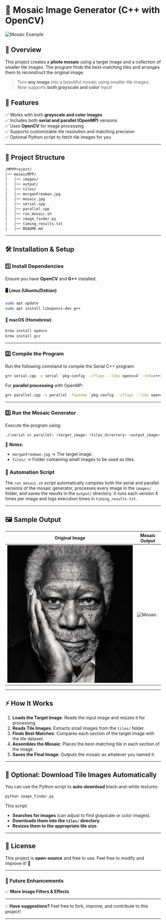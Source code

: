 # 🎨 Mosaic Image Generator (C++ with OpenCV)

![Mosaic Example](mosaic.jpg)

## 📌 Overview

This project creates a **photo mosaic** using a target image and a collection of smaller tile images. The program finds the best-matching tiles and arranges them to reconstruct the original image.

> Turn **any image** into a beautiful mosaic using smaller tile images.  
> Now supports **both grayscale and color** input!

## 🚀 Features

✅ Works with both **grayscale and color images**  
✅ Includes both **serial and parallel (OpenMP)** versions  
✅ Uses **OpenCV** for image processing  
✅ Supports customizable tile resolution and matching precision  
✅ Optional Python script to fetch tile images for you

---

## 📁 Project Structure

```
/MPPProject/
│── mosaicMPP/
│   │── images/
│   │── output/
│   │── tiles/
│   │── morganFreeman.jpg
│   │── mosaic.jpg
│   │── serial.cpp
│   │── parallel.cpp
│   │── run_mosaic.sh
│   │── image_finder.py
│   │── timing_results.txt
│   │── README.md
```

---

## 🛠 Installation & Setup

### **1️⃣ Install Dependencies**

Ensure you have **OpenCV** and **G++** installed.

#### 🖥 Linux (Ubuntu/Debian)

```sh
sudo apt update
sudo apt install libopencv-dev g++
```

#### 🍎 macOS (Homebrew)

```sh
brew install opencv
brew install gcc
```

---

### **2️⃣ Compile the Program**

Run the following command to compile the Serial C++ program:

```sh
g++ serial.cpp -o serial `pkg-config --cflags --libs opencv4` -std=c++11
```

For **parallel processing** with OpenMP:

```sh
g++ parallel.cpp -o parallel -fopenmp `pkg-config --cflags --libs opencv4` -std=c++11
```

---

### **3️⃣ Run the Mosaic Generator**

Execute the program using:

```sh
./<serial or parallel> <target_image> <tiles_directory> <output_image>
```

📌 **Notes:**

- `morganFreeman.jpg` → The target image.
- `tiles/` → Folder containing small images to be used as tiles.

### 🔁 Automation Script

The `run_mosaic.sh` script automatically compiles both the serial and parallel versions of the mosaic generator, processes every image in the `images/` folder, and saves the results in the `output/` directory. It runs each version 4 times per image and logs execution times in `timing_results.txt`.

---

## 🖼 Sample Output

| Original Image                 | Mosaic Output         |
| ------------------------------ | --------------------- |
| ![Original](morganFreeman.jpg) | ![Mosaic](mosaic.jpg) |

---

## ⚡ How It Works

1. **Loads the Target Image**: Reads the input image and resizes it for processing.
2. **Reads Tile Images**: Extracts small images from the `tiles/` folder.
3. **Finds Best Matches**: Compares each section of the target image with the tile dataset.
4. **Assembles the Mosaic**: Places the best-matching tile in each section of the image.
5. **Saves the Final Image**: Outputs the mosaic as whatever you named it.

---

## 🚀 Optional: Download Tile Images Automatically

You can use the Python script to **auto-download** black-and-white textures:

```sh
python image_finder.py
```

This script:

- **Searches for images** (can adjust to find grayscale or color images).
- **Downloads them into the `tiles/` directory**.
- **Resizes them to the appropriate tile size**.

---

## 📜 License

This project is **open-source** and free to use. Feel free to modify and improve it! 🚀

---

### 🎯 Future Enhancements

✅ **More Image Filters & Effects**

---

💡 **Have suggestions?** Feel free to fork, improve, and contribute to this project!

---
